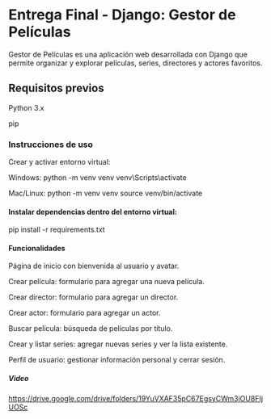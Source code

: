 # Entrega Final - Django: Gestor de Películas

Gestor de Películas es una aplicación web desarrollada con Django que permite organizar y explorar películas, series, directores y actores favoritos.

## Requisitos previos

Python 3.x

pip

### Instrucciones de uso

Crear y activar entorno virtual:

Windows:
python -m venv venv
venv\Scripts\activate

Mac/Linux:
python -m venv venv
source venv/bin/activate

#### Instalar dependencias dentro del entorno virtual:
pip install -r requirements.txt


#### Funcionalidades

Página de inicio con bienvenida al usuario y avatar.

Crear película: formulario para agregar una nueva película.

Crear director: formulario para agregar un director.

Crear actor: formulario para agregar un actor.

Buscar película: búsqueda de películas por título.

Crear y listar series: agregar nuevas series y ver la lista existente.

Perfil de usuario: gestionar información personal y cerrar sesión.




##### Video

https://drive.google.com/drive/folders/19YuVXAF35pC67EgsyCWm3jOU8FIjUOSc